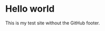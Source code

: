 <!doctype html>
<html>
<head>
  <meta charset="utf-8" />
  <title>My Test Site</title>
</head>
<body>
  <h1>Hello world</h1>
  <p>This is my test site without the GitHub footer.</p>
</body>
</html>
